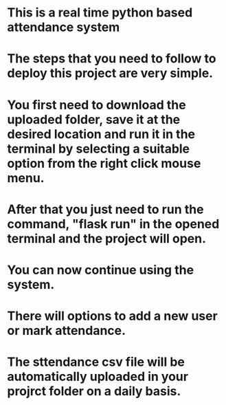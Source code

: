 # This is a real time python based attendance system
#
# The steps that you need to follow to deploy this project are very simple.
# You first need to download the uploaded folder, save it at the desired location and run it in the terminal by selecting a suitable option from the right click mouse menu.
# After that you just need to run the command, "flask run" in the opened terminal and the project will open.
# 
# You can now continue using the system.
# There will options to add a new user or mark attendance.
# The sttendance csv file will be automatically uploaded in your projrct folder on a daily basis.
